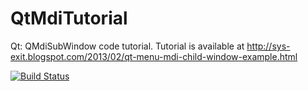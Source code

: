 QtMdiTutorial
=============

Qt: QMdiSubWindow code tutorial. Tutorial is available at http://sys-exit.blogspot.com/2013/02/qt-menu-mdi-child-window-example.html

[![Build Status](https://travis-ci.org/ducin/QtMdiTutorial.png)](https://travis-ci.org/ducin/QtMdiTutorial)
